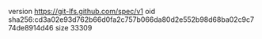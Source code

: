 version https://git-lfs.github.com/spec/v1
oid sha256:cd3a02e93d762b66d0fa2c757b066da80d2e552b98d68ba02c9c774de8914d46
size 33309
